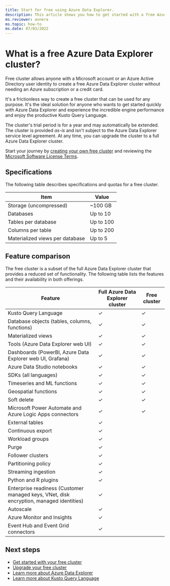 ```yaml
---
title: Start for free using Azure Data Explorer.
description: This article shows you how to get started with a free Azure Data Explorer cluster.
ms.reviewer: avnera
ms.topic: how-to
ms.date: 07/03/2022
---
```


# What is a free Azure Data Explorer cluster?

Free cluster allows anyone with a Microsoft account or an Azure Active Directory user identity to create a free Azure Data Explorer cluster without needing an Azure subscription or a credit card.

It's a frictionless way to create a free cluster that can be used for any purpose. It's the ideal solution for anyone who wants to get started quickly with Azure Data Explorer and experience the incredible engine performance and enjoy the productive Kusto Query Language.

The cluster's trial period is for a year and may automatically be extended. The cluster is provided *as-is* and isn't subject to the Azure Data Explorer service level agreement. At any time, you can upgrade the cluster to a full Azure Data Explorer cluster.

Start your journey by [creating your own free cluster](https://aka.ms/kustofree) and reviewing the [Microsoft Software License Terms](https://aka.ms/kustofreeeula).

## Specifications

The following table describes specifications and quotas for a free cluster.

| Item | Value |
|--|--|
| Storage (uncompressed) | ~100 GB |
| Databases | Up to 10 |
| Tables per database | Up to 100 |
| Columns per table | Up to 200 |
| Materialized views per database | Up to 5 |

## Feature comparison

The free cluster is a subset of the full Azure Data Explorer cluster that provides a reduced set of functionality. The following table lists the features and their availability in both offerings.

| Feature | Full Azure Data Explorer cluster | Free cluster |
|--|--|--|
| Kusto Query Language | &check; | &check; |
| Database objects (tables, columns, functions) | &check; | &check; |
| Materialized views | &check; | &check; |
| Tools (Azure Data Explorer web UI) | &check; | &check; |
| Dashboards (PowerBI, Azure Data Explorer web UI, Grafana) | &check; | &check; |
| Azure Data Studio notebooks | &check; | &check; |
| SDKs (all languages) | &check; | &check; |
| Timeseries and ML functions | &check; | &check; |
| Geospatial functions | &check; | &check; |
| Soft delete | &check; | &check; |
| Microsoft Power Automate and Azure Logic Apps connectors | &check; | &check; |
| External tables | &check; | |
| Continuous export | &check; | |
| Workload groups | &check; | |
| Purge | &check; | |
| Follower clusters | &check; | |
| Partitioning policy | &check; | |
| Streaming ingestion | &check; | |
| Python and R plugins | &check; | |
| Enterprise readiness (Customer managed keys, VNet, disk encryption, managed identities) | &check; | |
| Autoscale | &check; | |
| Azure Monitor and Insights | &check; | |
| Event Hub and Event Grid connectors | &check; | |

## Next steps

* [Get started with your free cluster](start-for-free-web-ui.md)
* [Upgrade your free cluster](start-for-free-upgrade.md)
* [Learn more about Azure Data Explorer](data-explorer-overview.md)
* [Learn more about Kusto Query Language](kusto/query/index.md)
